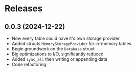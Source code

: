 # Releases

## 0.0.3 (2024-12-22)

- Now every table could have it's own storage provider
- Added structs `MemoryStorageProvider` for in-memory tables
- Begin groundwork on the `Database` struct
- Big optimizations to I/O, significantly reduced
- Added `sync_all` then writing or appending data
- Code refactoring